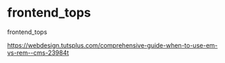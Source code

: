 # frontend_tops
frontend_tops


https://webdesign.tutsplus.com/comprehensive-guide-when-to-use-em-vs-rem--cms-23984t